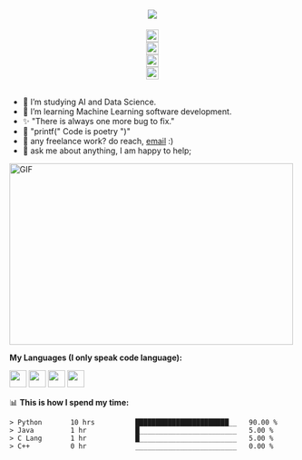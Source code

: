 <h1 align="center">
  <a href="https://git.io/typing-svg">
    <img src="https://readme-typing-svg.herokuapp.com/?lines=Hello,+There!+👋;I+am+Yousinator+🤖....;Nice+to+meet+you!+😆&center=true&size=30">
  </a>
</h1>

<div href="https://www.instagram.com/y_musabeh/" align="center">
  <img src="https://raw.githubusercontent.com/hussainweb/hussainweb/main/icons/instagram.png" width="22px">
</div>

<div href="https://discord.gg/XTW52Kt" align="center">
  <img src="https://raw.githubusercontent.com/peterthehan/peterthehan/master/assets/discord.svg" width="22px">
</div>

<div href="https://twitter.com/OverpoweredOG_" align="center">
  <img src="https://raw.githubusercontent.com/peterthehan/peterthehan/master/assets/twitter.svg" width="22px">
</div>

<div href="https://www.linkedin.com/in/yousef-musabeh-381081242/" align="center">
  <img src="https://raw.githubusercontent.com/peterthehan/peterthehan/master/assets/linkedin.svg" width="22px">
</div>



<br />


- 🔭 I’m studying AI and Data Science. 
- 🌱 I’m learning Machine Learning software development.
- ✨ "There is always one more bug to fix."
- 💫 "printf(" Code is poetry ")"
- 💼 any freelance work? do reach, [email](y.omusabeh@gmail.com) :)
- 💬 ask me about anything, I am happy to help;

<img align="center" alt="GIF" src="https://github.com/abhisheknaiidu/abhisheknaiidu/blob/master/code.gif?raw=true" width="500" height="320" />
  

**My Languages (I only speak code language):**  

<code><img height="30" src="https://e7.pngegg.com/pngimages/46/626/png-clipart-c-logo-the-c-programming-language-computer-icons-computer-programming-source-code-programming-miscellaneous-template.png"></code>
<code><img height="30" width="30" src="https://image.pngaaa.com/282/619282-middle.png"></code>
<code><img height="30" src="https://brandslogos.com/wp-content/uploads/images/large/java-logo-1.png"></code>
<code><img height="30" src="https://e7.pngegg.com/pngimages/724/306/png-clipart-c-logo-c-programming-language-icon-letter-c-blue-logo.png"></code>

📊 **This is how I spend my time:**
<!--START_SECTION:waka-->

```text
> Python       10 hrs          ███████████████████████__   90.00 %
> Java         1 hr            █________________________   5.00 %
> C Lang       1 hr            █________________________   5.00 %
> C++          0 hr            _________________________   0.00 %
```
